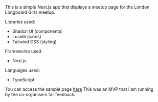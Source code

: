 This is a simple Next.js app that displays a meetup page for the London Longboard Girls meetup.

Libraries used: 
- Shadcn UI (components)
- Lucide (icons)
- Tailwind CSS (styling)

Frameworks used:
- Next.js 

Languages used:
- TypeScript

You can access the sample page [here](https://annavanwingerden.github.io/llg-meetup-page/)
This was an MVP that I am running by the co-organisers for feedback.
